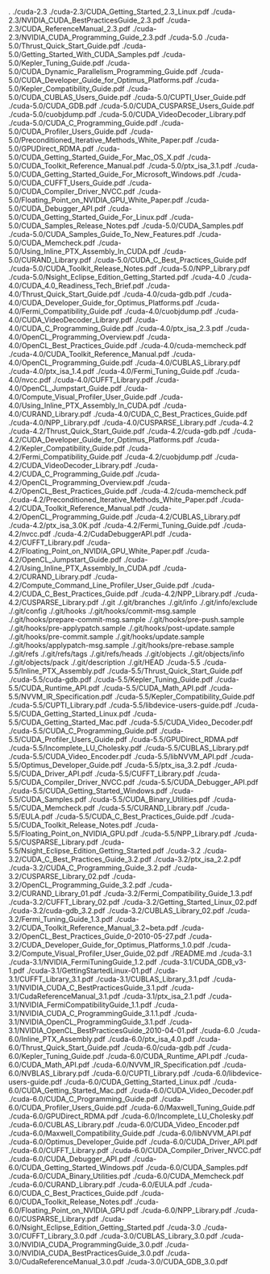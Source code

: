 .
./cuda-2.3
./cuda-2.3/CUDA_Getting_Started_2.3_Linux.pdf
./cuda-2.3/NVIDIA_CUDA_BestPracticesGuide_2.3.pdf
./cuda-2.3/CUDA_ReferenceManual_2.3.pdf
./cuda-2.3/NVIDIA_CUDA_Programming_Guide_2.3.pdf
./cuda-5.0
./cuda-5.0/Thrust_Quick_Start_Guide.pdf
./cuda-5.0/Getting_Started_With_CUDA_Samples.pdf
./cuda-5.0/Kepler_Tuning_Guide.pdf
./cuda-5.0/CUDA_Dynamic_Parallelism_Programming_Guide.pdf
./cuda-5.0/CUDA_Developer_Guide_for_Optimus_Platforms.pdf
./cuda-5.0/Kepler_Compatibility_Guide.pdf
./cuda-5.0/CUDA_CUBLAS_Users_Guide.pdf
./cuda-5.0/CUPTI_User_Guide.pdf
./cuda-5.0/CUDA_GDB.pdf
./cuda-5.0/CUDA_CUSPARSE_Users_Guide.pdf
./cuda-5.0/cuobjdump.pdf
./cuda-5.0/CUDA_VideoDecoder_Library.pdf
./cuda-5.0/CUDA_C_Programming_Guide.pdf
./cuda-5.0/CUDA_Profiler_Users_Guide.pdf
./cuda-5.0/Preconditioned_Iterative_Methods_White_Paper.pdf
./cuda-5.0/GPUDirect_RDMA.pdf
./cuda-5.0/CUDA_Getting_Started_Guide_For_Mac_OS_X.pdf
./cuda-5.0/CUDA_Toolkit_Reference_Manual.pdf
./cuda-5.0/ptx_isa_3.1.pdf
./cuda-5.0/CUDA_Getting_Started_Guide_For_Microsoft_Windows.pdf
./cuda-5.0/CUDA_CUFFT_Users_Guide.pdf
./cuda-5.0/CUDA_Compiler_Driver_NVCC.pdf
./cuda-5.0/Floating_Point_on_NVIDIA_GPU_White_Paper.pdf
./cuda-5.0/CUDA_Debugger_API.pdf
./cuda-5.0/CUDA_Getting_Started_Guide_For_Linux.pdf
./cuda-5.0/CUDA_Samples_Release_Notes.pdf
./cuda-5.0/CUDA_Samples.pdf
./cuda-5.0/CUDA_Samples_Guide_To_New_Features.pdf
./cuda-5.0/CUDA_Memcheck.pdf
./cuda-5.0/Using_Inline_PTX_Assembly_In_CUDA.pdf
./cuda-5.0/CURAND_Library.pdf
./cuda-5.0/CUDA_C_Best_Practices_Guide.pdf
./cuda-5.0/CUDA_Toolkit_Release_Notes.pdf
./cuda-5.0/NPP_Library.pdf
./cuda-5.0/Nsight_Eclipse_Edition_Getting_Started.pdf
./cuda-4.0
./cuda-4.0/CUDA_4.0_Readiness_Tech_Brief.pdf
./cuda-4.0/Thrust_Quick_Start_Guide.pdf
./cuda-4.0/cuda-gdb.pdf
./cuda-4.0/CUDA_Developer_Guide_for_Optimus_Platforms.pdf
./cuda-4.0/Fermi_Compatibility_Guide.pdf
./cuda-4.0/cuobjdump.pdf
./cuda-4.0/CUDA_VideoDecoder_Library.pdf
./cuda-4.0/CUDA_C_Programming_Guide.pdf
./cuda-4.0/ptx_isa_2.3.pdf
./cuda-4.0/OpenCL_Programming_Overview.pdf
./cuda-4.0/OpenCL_Best_Practices_Guide.pdf
./cuda-4.0/cuda-memcheck.pdf
./cuda-4.0/CUDA_Toolkit_Reference_Manual.pdf
./cuda-4.0/OpenCL_Programming_Guide.pdf
./cuda-4.0/CUBLAS_Library.pdf
./cuda-4.0/ptx_isa_1.4.pdf
./cuda-4.0/Fermi_Tuning_Guide.pdf
./cuda-4.0/nvcc.pdf
./cuda-4.0/CUFFT_Library.pdf
./cuda-4.0/OpenCL_Jumpstart_Guide.pdf
./cuda-4.0/Compute_Visual_Profiler_User_Guide.pdf
./cuda-4.0/Using_Inline_PTX_Assembly_In_CUDA.pdf
./cuda-4.0/CURAND_Library.pdf
./cuda-4.0/CUDA_C_Best_Practices_Guide.pdf
./cuda-4.0/NPP_Library.pdf
./cuda-4.0/CUSPARSE_Library.pdf
./cuda-4.2
./cuda-4.2/Thrust_Quick_Start_Guide.pdf
./cuda-4.2/cuda-gdb.pdf
./cuda-4.2/CUDA_Developer_Guide_for_Optimus_Platforms.pdf
./cuda-4.2/Kepler_Compatibility_Guide.pdf
./cuda-4.2/Fermi_Compatibility_Guide.pdf
./cuda-4.2/cuobjdump.pdf
./cuda-4.2/CUDA_VideoDecoder_Library.pdf
./cuda-4.2/CUDA_C_Programming_Guide.pdf
./cuda-4.2/OpenCL_Programming_Overview.pdf
./cuda-4.2/OpenCL_Best_Practices_Guide.pdf
./cuda-4.2/cuda-memcheck.pdf
./cuda-4.2/Preconditioned_Iterative_Methods_White_Paper.pdf
./cuda-4.2/CUDA_Toolkit_Reference_Manual.pdf
./cuda-4.2/OpenCL_Programming_Guide.pdf
./cuda-4.2/CUBLAS_Library.pdf
./cuda-4.2/ptx_isa_3.0K.pdf
./cuda-4.2/Fermi_Tuning_Guide.pdf
./cuda-4.2/nvcc.pdf
./cuda-4.2/CudaDebuggerAPI.pdf
./cuda-4.2/CUFFT_Library.pdf
./cuda-4.2/Floating_Point_on_NVIDIA_GPU_White_Paper.pdf
./cuda-4.2/OpenCL_Jumpstart_Guide.pdf
./cuda-4.2/Using_Inline_PTX_Assembly_In_CUDA.pdf
./cuda-4.2/CURAND_Library.pdf
./cuda-4.2/Compute_Command_Line_Profiler_User_Guide.pdf
./cuda-4.2/CUDA_C_Best_Practices_Guide.pdf
./cuda-4.2/NPP_Library.pdf
./cuda-4.2/CUSPARSE_Library.pdf
./.git
./.git/branches
./.git/info
./.git/info/exclude
./.git/config
./.git/hooks
./.git/hooks/commit-msg.sample
./.git/hooks/prepare-commit-msg.sample
./.git/hooks/pre-push.sample
./.git/hooks/pre-applypatch.sample
./.git/hooks/post-update.sample
./.git/hooks/pre-commit.sample
./.git/hooks/update.sample
./.git/hooks/applypatch-msg.sample
./.git/hooks/pre-rebase.sample
./.git/refs
./.git/refs/tags
./.git/refs/heads
./.git/objects
./.git/objects/info
./.git/objects/pack
./.git/description
./.git/HEAD
./cuda-5.5
./cuda-5.5/Inline_PTX_Assembly.pdf
./cuda-5.5/Thrust_Quick_Start_Guide.pdf
./cuda-5.5/cuda-gdb.pdf
./cuda-5.5/Kepler_Tuning_Guide.pdf
./cuda-5.5/CUDA_Runtime_API.pdf
./cuda-5.5/CUDA_Math_API.pdf
./cuda-5.5/NVVM_IR_Specification.pdf
./cuda-5.5/Kepler_Compatibility_Guide.pdf
./cuda-5.5/CUPTI_Library.pdf
./cuda-5.5/libdevice-users-guide.pdf
./cuda-5.5/CUDA_Getting_Started_Linux.pdf
./cuda-5.5/CUDA_Getting_Started_Mac.pdf
./cuda-5.5/CUDA_Video_Decoder.pdf
./cuda-5.5/CUDA_C_Programming_Guide.pdf
./cuda-5.5/CUDA_Profiler_Users_Guide.pdf
./cuda-5.5/GPUDirect_RDMA.pdf
./cuda-5.5/Incomplete_LU_Cholesky.pdf
./cuda-5.5/CUBLAS_Library.pdf
./cuda-5.5/CUDA_Video_Encoder.pdf
./cuda-5.5/libNVVM_API.pdf
./cuda-5.5/Optimus_Developer_Guide.pdf
./cuda-5.5/ptx_isa_3.2.pdf
./cuda-5.5/CUDA_Driver_API.pdf
./cuda-5.5/CUFFT_Library.pdf
./cuda-5.5/CUDA_Compiler_Driver_NVCC.pdf
./cuda-5.5/CUDA_Debugger_API.pdf
./cuda-5.5/CUDA_Getting_Started_Windows.pdf
./cuda-5.5/CUDA_Samples.pdf
./cuda-5.5/CUDA_Binary_Utilities.pdf
./cuda-5.5/CUDA_Memcheck.pdf
./cuda-5.5/CURAND_Library.pdf
./cuda-5.5/EULA.pdf
./cuda-5.5/CUDA_C_Best_Practices_Guide.pdf
./cuda-5.5/CUDA_Toolkit_Release_Notes.pdf
./cuda-5.5/Floating_Point_on_NVIDIA_GPU.pdf
./cuda-5.5/NPP_Library.pdf
./cuda-5.5/CUSPARSE_Library.pdf
./cuda-5.5/Nsight_Eclipse_Edition_Getting_Started.pdf
./cuda-3.2
./cuda-3.2/CUDA_C_Best_Practices_Guide_3.2.pdf
./cuda-3.2/ptx_isa_2.2.pdf
./cuda-3.2/CUDA_C_Programming_Guide_3.2.pdf
./cuda-3.2/CUSPARSE_Library_02.pdf
./cuda-3.2/OpenCL_Programming_Guide_3.2.pdf
./cuda-3.2/CURAND_Library_01.pdf
./cuda-3.2/Fermi_Compatibility_Guide_1.3.pdf
./cuda-3.2/CUFFT_Library_02.pdf
./cuda-3.2/Getting_Started_Linux_02.pdf
./cuda-3.2/cuda-gdb_3.2.pdf
./cuda-3.2/CUBLAS_Library_02.pdf
./cuda-3.2/Fermi_Tuning_Guide_1.3.pdf
./cuda-3.2/CUDA_Toolkit_Reference_Manual_3.2~beta.pdf
./cuda-3.2/OpenCL_Best_Practices_Guide_0-2010-05-27.pdf
./cuda-3.2/CUDA_Developer_Guide_for_Optimus_Platforms_1.0.pdf
./cuda-3.2/Compute_Visual_Profiler_User_Guide_02.pdf
./README.md
./cuda-3.1
./cuda-3.1/NVIDIA_FermiTuningGuide_1.2.pdf
./cuda-3.1/CUDA_GDB_v3-1.pdf
./cuda-3.1/GettingStartedLinux-01.pdf
./cuda-3.1/CUFFT_Library_3.1.pdf
./cuda-3.1/CUBLAS_Library_3.1.pdf
./cuda-3.1/NVIDIA_CUDA_C_BestPracticesGuide_3.1.pdf
./cuda-3.1/CudaReferenceManual_3.1.pdf
./cuda-3.1/ptx_isa_2.1.pdf
./cuda-3.1/NVIDIA_FermiCompatibilityGuide_1.1.pdf
./cuda-3.1/NVIDIA_CUDA_C_ProgrammingGuide_3.1.1.pdf
./cuda-3.1/NVIDIA_OpenCL_ProgrammingGuide_3.1.pdf
./cuda-3.1/NVIDIA_OpenCL_BestPracticesGuide_2010-04-01.pdf
./cuda-6.0
./cuda-6.0/Inline_PTX_Assembly.pdf
./cuda-6.0/ptx_isa_4.0.pdf
./cuda-6.0/Thrust_Quick_Start_Guide.pdf
./cuda-6.0/cuda-gdb.pdf
./cuda-6.0/Kepler_Tuning_Guide.pdf
./cuda-6.0/CUDA_Runtime_API.pdf
./cuda-6.0/CUDA_Math_API.pdf
./cuda-6.0/NVVM_IR_Specification.pdf
./cuda-6.0/NVBLAS_Library.pdf
./cuda-6.0/CUPTI_Library.pdf
./cuda-6.0/libdevice-users-guide.pdf
./cuda-6.0/CUDA_Getting_Started_Linux.pdf
./cuda-6.0/CUDA_Getting_Started_Mac.pdf
./cuda-6.0/CUDA_Video_Decoder.pdf
./cuda-6.0/CUDA_C_Programming_Guide.pdf
./cuda-6.0/CUDA_Profiler_Users_Guide.pdf
./cuda-6.0/Maxwell_Tuning_Guide.pdf
./cuda-6.0/GPUDirect_RDMA.pdf
./cuda-6.0/Incomplete_LU_Cholesky.pdf
./cuda-6.0/CUBLAS_Library.pdf
./cuda-6.0/CUDA_Video_Encoder.pdf
./cuda-6.0/Maxwell_Compatibility_Guide.pdf
./cuda-6.0/libNVVM_API.pdf
./cuda-6.0/Optimus_Developer_Guide.pdf
./cuda-6.0/CUDA_Driver_API.pdf
./cuda-6.0/CUFFT_Library.pdf
./cuda-6.0/CUDA_Compiler_Driver_NVCC.pdf
./cuda-6.0/CUDA_Debugger_API.pdf
./cuda-6.0/CUDA_Getting_Started_Windows.pdf
./cuda-6.0/CUDA_Samples.pdf
./cuda-6.0/CUDA_Binary_Utilities.pdf
./cuda-6.0/CUDA_Memcheck.pdf
./cuda-6.0/CURAND_Library.pdf
./cuda-6.0/EULA.pdf
./cuda-6.0/CUDA_C_Best_Practices_Guide.pdf
./cuda-6.0/CUDA_Toolkit_Release_Notes.pdf
./cuda-6.0/Floating_Point_on_NVIDIA_GPU.pdf
./cuda-6.0/NPP_Library.pdf
./cuda-6.0/CUSPARSE_Library.pdf
./cuda-6.0/Nsight_Eclipse_Edition_Getting_Started.pdf
./cuda-3.0
./cuda-3.0/CUFFT_Library_3.0.pdf
./cuda-3.0/CUBLAS_Library_3.0.pdf
./cuda-3.0/NVIDIA_CUDA_ProgrammingGuide_3.0.pdf
./cuda-3.0/NVIDIA_CUDA_BestPracticesGuide_3.0.pdf
./cuda-3.0/CudaReferenceManual_3.0.pdf
./cuda-3.0/CUDA_GDB_3.0.pdf
